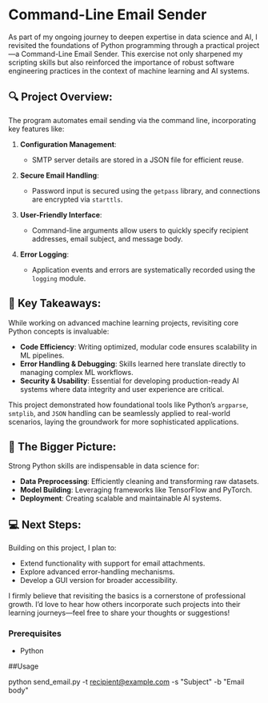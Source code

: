 # Command-Line Email Sender

As part of my ongoing journey to deepen expertise in data science and AI, I revisited the foundations of Python programming through a practical project—a Command-Line Email Sender. This exercise not only sharpened my scripting skills but also reinforced the importance of robust software engineering practices in the context of machine learning and AI systems.

## 🔍 Project Overview:

The program automates email sending via the command line, incorporating key features like:

1. **Configuration Management**:
   - SMTP server details are stored in a JSON file for efficient reuse.

2. **Secure Email Handling**:
   - Password input is secured using the `getpass` library, and connections are encrypted via `starttls`.

3. **User-Friendly Interface**:
   - Command-line arguments allow users to quickly specify recipient addresses, email subject, and message body.

4. **Error Logging**:
   - Application events and errors are systematically recorded using the `logging` module.

## 📖 Key Takeaways:

While working on advanced machine learning projects, revisiting core Python concepts is invaluable:

- **Code Efficiency**: Writing optimized, modular code ensures scalability in ML pipelines.
- **Error Handling & Debugging**: Skills learned here translate directly to managing complex ML workflows.
- **Security & Usability**: Essential for developing production-ready AI systems where data integrity and user experience are critical.

This project demonstrated how foundational tools like Python’s `argparse`, `smtplib`, and `JSON` handling can be seamlessly applied to real-world scenarios, laying the groundwork for more sophisticated applications.

## 🌟 The Bigger Picture:

Strong Python skills are indispensable in data science for:

- **Data Preprocessing**: Efficiently cleaning and transforming raw datasets.
- **Model Building**: Leveraging frameworks like TensorFlow and PyTorch.
- **Deployment**: Creating scalable and maintainable AI systems.

## 💻 Next Steps:

Building on this project, I plan to:

- Extend functionality with support for email attachments.
- Explore advanced error-handling mechanisms.
- Develop a GUI version for broader accessibility.

I firmly believe that revisiting the basics is a cornerstone of professional growth. I’d love to hear how others incorporate such projects into their learning journeys—feel free to share your thoughts or suggestions!

### Prerequisites

- Python 

##Usage

python send_email.py -t recipient@example.com -s "Subject" -b "Email body"


   
